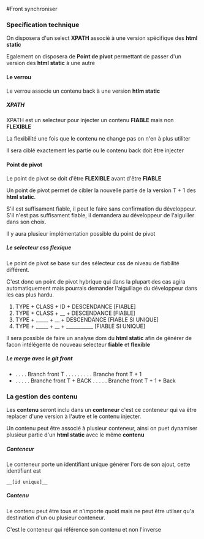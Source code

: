 #Front synchroniser

### Specification technique

On disposera d'un select **XPATH** associé à une version spécifique des **html static**

Egalement on disposera de **Point de pivot** permettant de passer d'un version des **html static** à une autre 

#### Le verrou 

Le verrou associe un contenu back à une version **htlm static**

##### XPATH

XPATH est un selecteur pour injecter un contenu **FIABLE** mais non **FLEXIBLE**

La flexibilité une fois que le contenu ne change pas on n'en à plus utiliter

Il sera ciblé exactement les partie ou le contenu back doit être injecter

#### Point de pivot

Le point de pivot se doit d'être **FLEXIBLE** avant d'être **FIABLE**

Un point de pivot permet de cibler la nouvelle partie de la version T + 1 des **html static**.

S'il est suffisament fiable, il peut le faire sans confirmation du développeur.
S'il n'est pas suffisament fiable, il demandera au développeur de l'aiguiller dans son choix.

Il y aura plusieur implémentation possible du point de pivot 

##### Le selecteur css flexique

Le point de pivot se base sur des sélecteur css de niveau de fiabilité différent.

C'est donc un point de pivot hybrique qui dans la plupart des cas agira automatiquement mais pourrais demander l'aiguillage du développeur dans les cas plus hardu.

1. TYPE + CLASS + ID + DESCENDANCE [FIABLE]
2. TYPE + CLASS + __ + DESCENDANCE [FIABLE]
3. TYPE + _____ + __ + DESCENDANCE [FIABLE SI UNIQUE]
4. TYPE + _____ + __ + ___________ [FIABLE SI UNIQUE]

Il sera possible de faire un analyse dom du **html static** afin de générer de facon intélégente de nouveau selecteur **fiable** et **flexible**

##### Le merge avec le git front

- . . . . Branch front T . . . . . . . . . Branche front T + 1
- . . . . . Branche front T + BACK . . . . . Branche front T + 1 + Back

### La gestion des contenu 

Les **contenu** seront inclu dans un **conteneur** c'est ce conteneur qui va être replacer d'une version à l'autre et le contenu injecter.

Un contenu peut être associé à plusieur conteneur, ainsi on puet dynamiser plusieur partie d'un **html static** avec le même **contenu**

##### Conteneur

Le conteneur porte un identifiant unique générer l'ors de son ajout, cette identifiant est 

	__[id unique]__

##### Contenu

Le contenu peut être tous et n'importe quoid mais ne peut être utilser qu'a destination d'un ou plusieur conteneur.

C'est le conteneur qui référence son contenu et non l'inverse
